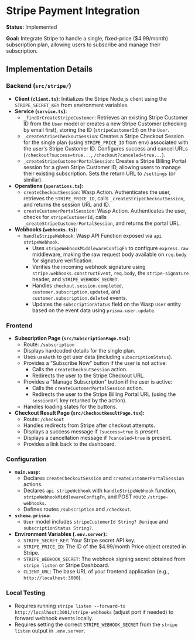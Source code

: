 # Stripe Payment Integration

**Status:** Implemented

**Goal:** Integrate Stripe to handle a single, fixed-price ($4.99/month) subscription plan, allowing users to subscribe and manage their subscription.

## Implementation Details

### Backend (`src/stripe/`)

*   **Client (`client.ts`):** Initializes the Stripe Node.js client using the `STRIPE_SECRET_KEY` from environment variables.
*   **Service (`service.ts`):**
    *   `_findOrCreateStripeCustomer`: Retrieves an existing Stripe Customer ID from the `User` model or creates a new Stripe Customer (checking by email first), storing the ID (`stripeCustomerId`) on the `User`.
    *   `_createStripeCheckoutSession`: Creates a Stripe Checkout Session for the single plan (using `STRIPE_PRICE_ID` from env) associated with the user's Stripe Customer ID. Configures success and cancel URLs (`/checkout?success=true...`, `/checkout?canceled=true...`).
    *   `_createStripeCustomerPortalSession`: Creates a Stripe Billing Portal session for a given Stripe Customer ID, allowing users to manage their existing subscription. Sets the return URL to `/settings` (or similar).
*   **Operations (`operations.ts`):**
    *   `createCheckoutSession`: Wasp Action. Authenticates the user, retrieves the `STRIPE_PRICE_ID`, calls `_createStripeCheckoutSession`, and returns the session URL and ID.
    *   `createCustomerPortalSession`: Wasp Action. Authenticates the user, checks for `stripeCustomerId`, calls `_createStripeCustomerPortalSession`, and returns the portal URL.
*   **Webhooks (`webhooks.ts`):**
    *   `handleStripeWebhook`: Wasp API Function exposed via `api stripeWebhook`.
        *   Uses `stripeWebhookMiddlewareConfigFn` to configure `express.raw` middleware, making the raw request body available on `req.body` for signature verification.
        *   Verifies the incoming webhook signature using `stripe.webhooks.constructEvent`, `req.body`, the `stripe-signature` header, and `STRIPE_WEBHOOK_SECRET`.
        *   Handles `checkout.session.completed`, `customer.subscription.updated`, and `customer.subscription.deleted` events.
        *   Updates the `subscriptionStatus` field on the Wasp `User` entity based on the event data using `prisma.user.update`.

### Frontend

*   **Subscription Page (`src/SubscriptionPage.tsx`):**
    *   Route: `/subscription`
    *   Displays hardcoded details for the single plan.
    *   Uses `useAuth` to get user data (including `subscriptionStatus`).
    *   Provides a "Subscribe Now" button if the user is not active:
        *   Calls the `createCheckoutSession` action.
        *   Redirects the user to the Stripe Checkout URL.
    *   Provides a "Manage Subscription" button if the user is active:
        *   Calls the `createCustomerPortalSession` action.
        *   Redirects the user to the Stripe Billing Portal URL (using the `sessionUrl` key returned by the action).
    *   Handles loading states for the buttons.
*   **Checkout Result Page (`src/CheckoutResultPage.tsx`):**
    *   Route: `/checkout`
    *   Handles redirects from Stripe after checkout attempts.
    *   Displays a success message if `?success=true` is present.
    *   Displays a cancellation message if `?canceled=true` is present.
    *   Provides a link back to the dashboard.

### Configuration

*   **`main.wasp`:**
    *   Declares `createCheckoutSession` and `createCustomerPortalSession` actions.
    *   Declares `api stripeWebhook` with `handleStripeWebhook` function, `stripeWebhookMiddlewareConfigFn`, and POST route `/stripe-webhooks`.
    *   Defines routes `/subscription` and `/checkout`.
*   **`schema.prisma`:**
    *   `User` model includes `stripeCustomerId String? @unique` and `subscriptionStatus String?`.
*   **Environment Variables (`.env.server`):**
    *   `STRIPE_SECRET_KEY`: Your Stripe secret API key.
    *   `STRIPE_PRICE_ID`: The ID of the $4.99/month Price object created in Stripe.
    *   `STRIPE_WEBHOOK_SECRET`: The webhook signing secret obtained from `stripe listen` or Stripe Dashboard.
    *   `CLIENT_URL`: The base URL of your frontend application (e.g., `http://localhost:3000`).

### Local Testing

*   Requires running `stripe listen --forward-to http://localhost:3001/stripe-webhooks` (adjust port if needed) to forward webhook events locally.
*   Requires setting the correct `STRIPE_WEBHOOK_SECRET` from the `stripe listen` output in `.env.server`.
